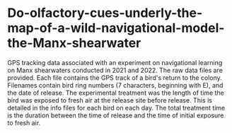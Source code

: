 # Do-olfactory-cues-underly-the-map-of-a-wild-navigational-model-the-Manx-shearwater

GPS tracking data associated with an experiment on navigational learning on Manx shearwaters conducted in 2021 and 2022. The raw data files are provided. Each file contains the GPS track of a bird's return to the colony. Filenames contain bird ring numbers (7 characters, beginning with E), and the date of release. The experimental treatment was the length of time the bird was exposed to fresh air at the release site before release. This is detailed in the info files for each bird on each day. The total treatment time is the duration between the time of release and the time of initial exposure to fresh air. 
